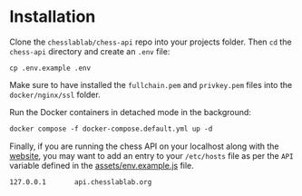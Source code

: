# Installation

Clone the `chesslablab/chess-api` repo into your projects folder. Then `cd` the `chess-api` directory and create an `.env` file:

```text
cp .env.example .env
```

Make sure to have installed the `fullchain.pem` and `privkey.pem` files into the `docker/nginx/ssl` folder.

Run the Docker containers in detached mode in the background:

```txt
docker compose -f docker-compose.default.yml up -d
```

Finally, if you are running the chess API on your localhost along with the [website](https://github.com/chesslablab/website), you may want to add an entry to your `/etc/hosts` file as per the `API` variable defined in the [assets/env.example.js](https://github.com/chesslablab/website/blob/main/assets/env.example.js) file.

```txt
127.0.0.1       api.chesslablab.org
```
